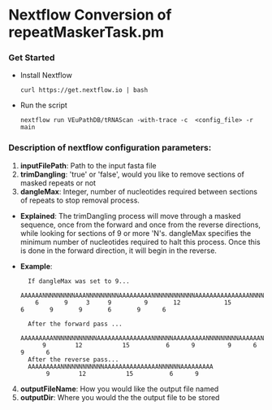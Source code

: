 # Nextflow Conversion of repeatMaskerTask.pm

### Get Started
  * Install Nextflow
    
    `curl https://get.nextflow.io | bash`
  
  * Run the script
    
    `nextflow run VEuPathDB/tRNAScan -with-trace -c  <config_file> -r main`

### Description of nextflow configuration parameters:
1. **inputFilePath**: Path to the input fasta file
2. **trimDangling**: 'true' or 'false', would you like to remove sections of masked repeats or not
3. **dangleMax**: Integer, number of nucleotides required between sections of repeats to stop removal process. 
  
  - **Explained**: The trimDangling process will move through a masked sequence, once from the forward and once from the reverse directions, while looking for sections of 9 or more 'N's. dangleMax specifies the minimum number of nucleotides required to halt this process. Once this is done in the forward direction, it will begin in the reverse.

  - **Example**:
          
          If dangleMax was set to 9...
          AAAAAANNNNNNNNNAAANNNNNNNNNAAAAAAAAANNNNNNNNNNNNAAAAAAAAAAAAAAANNNNNNAAAAAAAAANNNNNNNNNAAAAAANNNNNNNNNAAAAAA
            6       9     3     9         9       12            15          6       9       9       6       9      6
          
          After the forward pass ...
          AAAAAAAAANNNNNNNNNNNNAAAAAAAAAAAAAAANNNNNNAAAAAAAAANNNNNNNNNAAAAAANNNNNNNNNAAAAAA    
              9        12           15          6      9         9      6       9      6
          After the reverse pass...
          AAAAAAAAANNNNNNNNNNNNAAAAAAAAAAAAAAANNNNNNAAAAAAAAA
               9        12           15          6      9
4. **outputFileName**: How you would like the output file named
5. **outputDir**: Where you would the the output file to be stored
